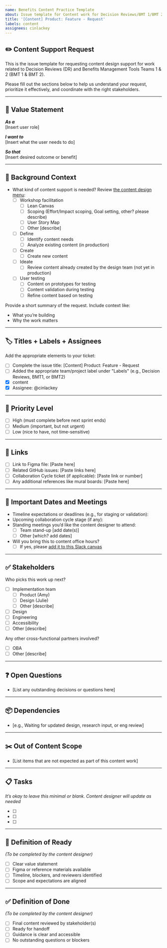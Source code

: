 ```yaml
---
name: Benefits Content Practice Template
about: Issue template for Content work for Decision Reviews/BMT 1/BMT 2
title: '[Content] Product: Feature - Request'
labels: content
assignees: cinlackey
---
```


## ✏️ Content Support Request
This is the issue template for requesting content design support for work related to Decision Reviews (DR) and Benefits Management Tools Teams 1 & 2 (BMT 1 & BMT 2).

Please fill out the sections below to help us understand your request, prioritize it effectively, and coordinate with the right stakeholders.

---

## 🧠 Value Statement

**_As a_**  
[Insert user role]

**_I want to_**  
[Insert what the user needs to do]

**_So that_**  
[Insert desired outcome or benefit]

---

## 📝 Background Context

- What kind of content support is needed? Review [the content design menu](https://app.mural.co/t/departmentofveteransaffairs9999/m/departmentofveteransaffairs9999/1746655929211/80067a3f9875681b70f4a8b6f3c0bafdfe44d909?sender=uf5838c6c24bc1098b12b5304):
  - [ ] Workshop facilitation
    - [ ] Lean Canvas
    - [ ] Scoping (Effort/Impact scoping, Goal setting, other? please describe)
    - [ ] User Story Map
    - [ ] Other [describe]
  - [ ] Define
    - [ ] Identify content needs
    - [ ] Analyze existing content (in production)
  - [ ] Create
    - [ ] Create new content
  - [ ] Ideate
    - [ ] Review content already created by the design team (not yet in production)
  - [ ] User testing
    - [ ] Content on prototypes for testing
    - [ ] Content validation during testing
    - [ ] Refine content based on testing

Provide a short summary of the request. Include context like:  
- What you’re building  
- Why the work matters  

---

## 🏷️ Titles + Labels + Assignees

Add the appropriate elements to your ticket:
- [ ] Complete the issue title: [Content] Product: Feature - Request
- [ ] Added the appropriate team/project label under "Labels" (e.g., Decision Reviews, BMT1, or BMT2)
- [x] content
- [x] Assignee: @cinlackey

---

## 🚦 Priority Level

- [ ] High (must complete before next sprint ends)
- [ ] Medium (important, but not urgent)
- [ ] Low (nice to have, not time-sensitive)

---

## 🔗 Links

- [ ] Link to Figma file: [Paste here]
- [ ] Related GitHub issues: [Paste links here]
- [ ] Collaboration Cycle ticket (if applicable): [Paste link or number]
- [ ] Any additional references like mural boards: [Paste here]

---

## 📅 Important Dates and Meetings

- Timeline expectations or deadlines (e.g., for staging or validation):
- Upcoming collaboration cycle stage (if any):
- Standing meetings you’d like the content designer to attend:
  - [ ] Team stand-up [add date(s)]
  - [ ] Other [which? add dates]
- Will you bring this to content office hours?
  - [ ] If yes, please [add it to this Slack canvas](https://dsva.slack.com/docs/T03FECE8V/F093XR59XRD)

---

## ✅ Stakeholders

Who picks this work up next?
- [ ] Implementation team
  - [ ] Product (Amy)
  - [ ] Design (Julie)
  - [ ] Other [describe]
- [ ] Design
- [ ] Engineering
- [ ] Accessibility
- [ ] Other [describe]

Any other cross-functional partners involved?
- [ ] OBA
- [ ] Other [describe]

---

## ❓ Open Questions

- [List any outstanding decisions or questions here]

---

## 📦 Dependencies

- [e.g., Waiting for updated design, research input, or eng review]

---

## ✂️ Out of Content Scope

- [List items that are not expected as part of this content work]

---

## 📋 Tasks  
_It’s okay to leave this minimal or blank. Content designer will update as needed_

- [ ]
- [ ]
- [ ]

---

## 📐 Definition of Ready  
_(To be completed by the content designer)_

- [ ] Clear value statement  
- [ ] Figma or reference materials available  
- [ ] Timeline, blockers, and reviewers identified  
- [ ] Scope and expectations are aligned

---

## ✅ Definition of Done  
_(To be completed by the content designer)_

- [ ] Final content reviewed by stakeholder(s)  
- [ ] Ready for handoff  
- [ ] Guidance is clear and accessible  
- [ ] No outstanding questions or blockers
